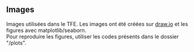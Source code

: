 ## Images

Images utilisées dans le TFE. Les images ont été créées sur [draw.io](https://draw.io) et les figures avec matplotlib/seaborn.  
Pour reproduire les figures, utiliser les codes présents dans le dossier "/plots".